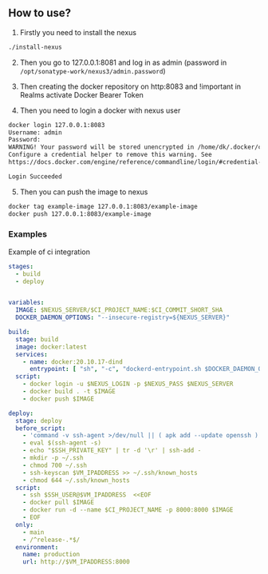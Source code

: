 ## How to use?

1. Firstly you need to install the nexus
```bash
./install-nexus
```

2. Then you go to 127.0.0.1:8081 and log in as admin
(password in `/opt/sonatype-work/nexus3/admin.password`)

3. Then creating the docker repository on http:8083 and !important in Realms activate Docker Bearer Token

4. Then you need to login a docker with nexus user
```bash
docker login 127.0.0.1:8083
Username: admin
Password:
WARNING! Your password will be stored unencrypted in /home/dk/.docker/config.json.
Configure a credential helper to remove this warning. See
https://docs.docker.com/engine/reference/commandline/login/#credential-stores

Login Succeeded
```

5. Then you can push the image to nexus
```bash
docker tag example-image 127.0.0.1:8083/example-image
docker push 127.0.0.1:8083/example-image
```


### Examples

Example of ci integration
```yaml
stages:
  - build
  - deploy


variables:
  IMAGE: $NEXUS_SERVER/$CI_PROJECT_NAME:$CI_COMMIT_SHORT_SHA
  DOCKER_DAEMON_OPTIONS: "--insecure-registry=${NEXUS_SERVER}"

build:
  stage: build
  image: docker:latest
  services:
    - name: docker:20.10.17-dind
      entrypoint: [ "sh", "-c", "dockerd-entrypoint.sh $DOCKER_DAEMON_OPTIONS" ]
  script:
    - docker login -u $NEXUS_LOGIN -p $NEXUS_PASS $NEXUS_SERVER
    - docker build . -t $IMAGE
    - docker push $IMAGE

deploy:
  stage: deploy
  before_script:
    - 'command -v ssh-agent >/dev/null || ( apk add --update openssh )'
    - eval $(ssh-agent -s)
    - echo "$SSH_PRIVATE_KEY" | tr -d '\r' | ssh-add -
    - mkdir -p ~/.ssh
    - chmod 700 ~/.ssh
    - ssh-keyscan $VM_IPADDRESS >> ~/.ssh/known_hosts
    - chmod 644 ~/.ssh/known_hosts
  script:
    - ssh $SSH_USER@$VM_IPADDRESS  <<EOF
    - docker pull $IMAGE
    - docker run -d --name $CI_PROJECT_NAME -p 8000:8000 $IMAGE
    - EOF
  only:
    - main
    - /^release-.*$/
  environment:
    name: production
    url: http://$VM_IPADDRESS:8000
```
